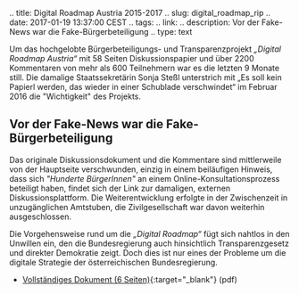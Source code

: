 .. title: Digital Roadmap Austria 2015-2017
.. slug: digital_roadmap_rip
.. date: 2017-01-19 13:37:00 CEST
.. tags:
.. link:
.. description: Vor der Fake-News war die Fake-Bürgerbeteiligung
.. type: text

Um das hochgelobte Bürgerbeteiligungs- und Transparenzprojekt *„Digital Roadmap Austria“* mit 58 Seiten Diskussionspapier und über 2200 Kommentaren von mehr als 600 Teilnehmern war es die letzten 9 Monate still.
Die damalige Staatssekretärin Sonja Steßl unterstrich mit „Es soll kein Papierl werden, das wieder in einer Schublade verschwindet“ im Februar 2016 die "Wichtigkeit" des Projekts.

## Vor der Fake-News war die Fake-Bürgerbeteiligung

Das originale Diskussionsdokument und die Kommentare sind mittlerweile von der Hauptseite verschwunden, einzig in einem beiläufigen Hinweis, dass sich *"Hunderte BürgerInnen"* an einem Online-Konsultationsprozess beteiligt haben, findet sich der Link zur damaligen, externen Diskussionsplattform. Die Weiterentwicklung erfolgte in der Zwischenzeit in unzugänglichen Amtstuben, die Zivilgesellschaft war davon weiterhin ausgeschlossen. 


Die Vorgehensweise rund um die  *„Digital Roadmap“* fügt sich nahtlos in den Unwillen ein, den die Bundesregierung auch hinsichtlich Transparenzgesetz und direkter Demokratie zeigt.
Doch dies ist nur eines der Probleme um die digitale Strategie der österreichischen Bundesregierung.

<!-- TEASER_END -->

* [Vollständiges Dokument (6 Seiten)](link:///files/publications/201701_Digital_Roadmap_C3W.pdf){:target="_blank"} (pdf)

